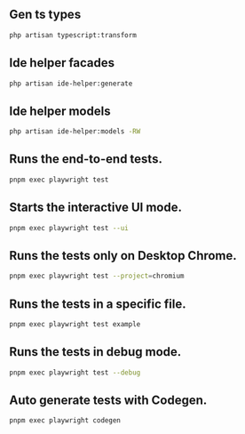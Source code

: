 ## Gen ts types
```bash
php artisan typescript:transform
```

## Ide helper facades
```bash
php artisan ide-helper:generate
```

## Ide helper models
```bash
php artisan ide-helper:models -RW
```

## Runs the end-to-end tests.
```bash 
pnpm exec playwright test
```

## Starts the interactive UI mode.
```bash
pnpm exec playwright test --ui
```

## Runs the tests only on Desktop Chrome.
```bash  
pnpm exec playwright test --project=chromium
```

## Runs the tests in a specific file.
```bash
pnpm exec playwright test example
```

## Runs the tests in debug mode.
```bash  
pnpm exec playwright test --debug
```

## Auto generate tests with Codegen.
```bash  
pnpm exec playwright codegen
```
